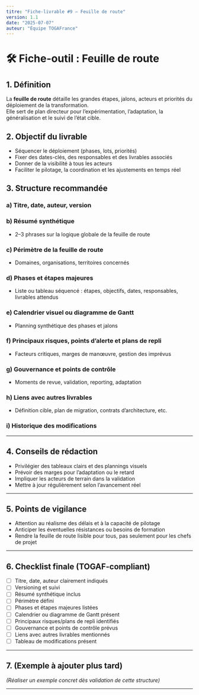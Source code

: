 ```yaml
---
titre: "Fiche-livrable #9 – Feuille de route"
version: 1.1
date: "2025-07-07"
auteur: "Équipe TOGAFrance"
---
```


# 🛠️ Fiche-outil : Feuille de route

## 1. Définition

La **feuille de route** détaille les grandes étapes, jalons, acteurs et priorités du déploiement de la transformation.  
Elle sert de plan directeur pour l’expérimentation, l’adaptation, la généralisation et le suivi de l’état cible.

## 2. Objectif du livrable

- Séquencer le déploiement (phases, lots, priorités)
- Fixer des dates-clés, des responsables et des livrables associés
- Donner de la visibilité à tous les acteurs
- Faciliter le pilotage, la coordination et les ajustements en temps réel

## 3. Structure recommandée

### a) Titre, date, auteur, version

### b) Résumé synthétique

- 2–3 phrases sur la logique globale de la feuille de route

### c) Périmètre de la feuille de route

- Domaines, organisations, territoires concernés

### d) Phases et étapes majeures

- Liste ou tableau séquencé : étapes, objectifs, dates, responsables, livrables attendus

### e) Calendrier visuel ou diagramme de Gantt

- Planning synthétique des phases et jalons

### f) Principaux risques, points d’alerte et plans de repli

- Facteurs critiques, marges de manœuvre, gestion des imprévus

### g) Gouvernance et points de contrôle

- Moments de revue, validation, reporting, adaptation

### h) Liens avec autres livrables

- Définition cible, plan de migration, contrats d’architecture, etc.

### i) Historique des modifications

---

## 4. Conseils de rédaction

- Privilégier des tableaux clairs et des plannings visuels
- Prévoir des marges pour l’adaptation ou le retard
- Impliquer les acteurs de terrain dans la validation
- Mettre à jour régulièrement selon l’avancement réel

---

## 5. Points de vigilance

- Attention au réalisme des délais et à la capacité de pilotage
- Anticiper les éventuelles résistances ou besoins de formation
- Rendre la feuille de route lisible pour tous, pas seulement pour les chefs de projet

---

## 6. Checklist finale (TOGAF-compliant)

- [ ] Titre, date, auteur clairement indiqués
- [ ] Versioning et suivi
- [ ] Résumé synthétique inclus
- [ ] Périmètre défini
- [ ] Phases et étapes majeures listées
- [ ] Calendrier ou diagramme de Gantt présent
- [ ] Principaux risques/plans de repli identifiés
- [ ] Gouvernance et points de contrôle prévus
- [ ] Liens avec autres livrables mentionnés
- [ ] Tableau de modifications présent

---

## 7. (Exemple à ajouter plus tard)

_(Réaliser un exemple concret dès validation de cette structure)_

---
